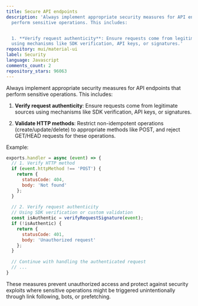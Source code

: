 ```yaml
---
title: Secure API endpoints
description: 'Always implement appropriate security measures for API endpoints that
  perform sensitive operations. This includes:


  1. **Verify request authenticity**: Ensure requests come from legitimate sources
  using mechanisms like SDK verification, API keys, or signatures.'
repository: mui/material-ui
label: Security
language: Javascript
comments_count: 2
repository_stars: 96063
---
```


Always implement appropriate security measures for API endpoints that perform sensitive operations. This includes:

1. **Verify request authenticity**: Ensure requests come from legitimate sources using mechanisms like SDK verification, API keys, or signatures.

2. **Validate HTTP methods**: Restrict non-idempotent operations (create/update/delete) to appropriate methods like POST, and reject GET/HEAD requests for these operations.

Example:
```javascript
exports.handler = async (event) => {
  // 1. Verify HTTP method
  if (event.httpMethod !== 'POST') {
    return {
      statusCode: 404,
      body: 'Not found'
    };
  }
  
  // 2. Verify request authenticity
  // Using SDK verification or custom validation
  const isAuthentic = verifyRequestSignature(event);
  if (!isAuthentic) {
    return {
      statusCode: 401,
      body: 'Unauthorized request'
    };
  }
  
  // Continue with handling the authenticated request
  // ...
}
```

These measures prevent unauthorized access and protect against security exploits where sensitive operations might be triggered unintentionally through link following, bots, or prefetching.